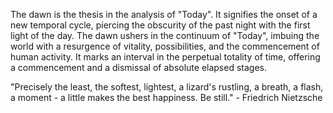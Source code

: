 
The dawn is the thesis in the analysis of "Today". It signifies the onset of a new temporal cycle, piercing the obscurity of the past night with the first light of the day. The dawn ushers in the continuum of "Today", imbuing the world with a resurgence of vitality, possibilities, and the commencement of human activity. It marks an interval in the perpetual totality of time, offering a commencement and a dismissal of absolute elapsed stages. 

"Precisely the least, the softest, lightest, a lizard's rustling, a breath, a flash, a moment - a little makes the best happiness. Be still." - Friedrich Nietzsche

